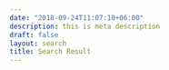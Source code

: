 ```yaml
---
date: "2018-09-24T11:07:10+06:00"
description: this is meta description
draft: false
layout: search
title: Search Result
---
```

